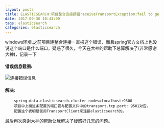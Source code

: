 ```yaml
---
layout: posts
title: ELASTICSEARCH:项目整合连接报错receiveTransportException:fail to getnode解决
date: 2017-09-30 10:43:09
tags: elasticsearch
categories: elasticsearch
---
```


windows环境,之前项目连整合连接一直报这个错误，而且spring官方文档上也没说这个端口是什么端口，疑惑了很久，今天在大神的帮助下总算解决了(非常感谢大神)，记录一下

#### 错误信息截图:
![连接错误信息](/images/receivetimeoutexception.png  "连接错误信息")
<!--more-->
#### 解决:
        spring.data.elasticsearch.cluster-nodes=localhost:9300
        项目中上面这条配置的端口要与配置文件中的transport.tcp.port: 9501对应，
        配置这个表明是使用TransportClient来连接elasticsearch的。
        
最后再次感谢大神的帮助让我解决了疑惑好几天的问题。